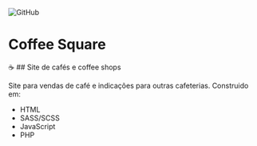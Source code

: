 ![GitHub](https://img.shields.io/github/license/adudecoder/coffee-square?style=for-the-badge)

# Coffee Square

☕ ## Site de cafés e coffee shops

Site para vendas de café e indicações para outras cafeterias. Construido em:
* HTML
* SASS/SCSS
* JavaScript
* PHP
